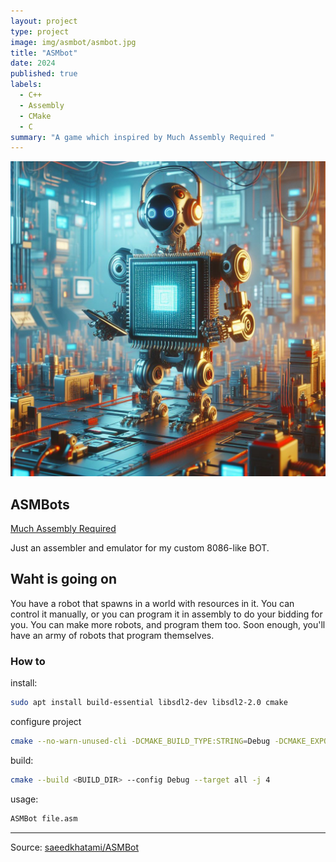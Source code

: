 ```yaml
---
layout: project
type: project
image: img/asmbot/asmbot.jpg
title: "ASMbot"
date: 2024
published: true
labels:
  - C++
  - Assembly
  - CMake
  - C
summary: "A game which inspired by Much Assembly Required "
---
```


<img class="img-fluid" src="../img/asmbot/asmbot.jpg"/>

## ASMBots

[Much Assembly Required](https://github.com/simon987/Much-Assembly-Required)

Just an assembler and emulator for my custom 8086-like BOT.

## Waht is going on

You have a robot that spawns in a world with resources in it. You can control it manually, or you can program it in assembly to do your bidding for you. You can make more robots, and program them too. Soon enough, you'll have an army of robots that program themselves.

### How to

install:

```bash
sudo apt install build-essential libsdl2-dev libsdl2-2.0 cmake
```

configure project

```bash
cmake --no-warn-unused-cli -DCMAKE_BUILD_TYPE:STRING=Debug -DCMAKE_EXPORT_COMPILE_COMMANDS:BOOL=TRUE -DCMAKE_C_COMPILER:FILEPATH=/usr/bin/gcc -DCMAKE_CXX_COMPILER:FILEPATH=/usr/bin/g++ -S<PROJECT_DIR> -B<BUILD_DIR> -G "Unix Makefiles"
```

build:

```bash
cmake --build <BUILD_DIR> --config Debug --target all -j 4
```

usage:

```bash
ASMBot file.asm
```

---

Source: <a href="https://github.com/saeedkhatami/ASMBot"><i class="large github icon "></i>saeedkhatami/ASMBot</a>

